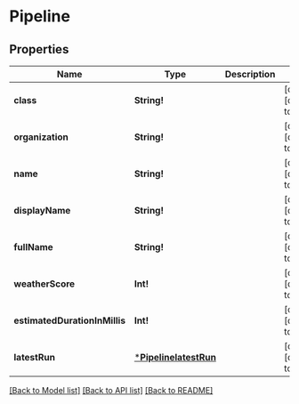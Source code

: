 # Pipeline

## Properties
Name | Type | Description | Notes
------------ | ------------- | ------------- | -------------
**class** | **String!** |  | [optional] [default to null]
**organization** | **String!** |  | [optional] [default to null]
**name** | **String!** |  | [optional] [default to null]
**displayName** | **String!** |  | [optional] [default to null]
**fullName** | **String!** |  | [optional] [default to null]
**weatherScore** | **Int!** |  | [optional] [default to null]
**estimatedDurationInMillis** | **Int!** |  | [optional] [default to null]
**latestRun** | [***PipelinelatestRun**](PipelinelatestRun.md) |  | [optional] [default to null]

[[Back to Model list]](../README.md#documentation-for-models) [[Back to API list]](../README.md#documentation-for-api-endpoints) [[Back to README]](../README.md)


